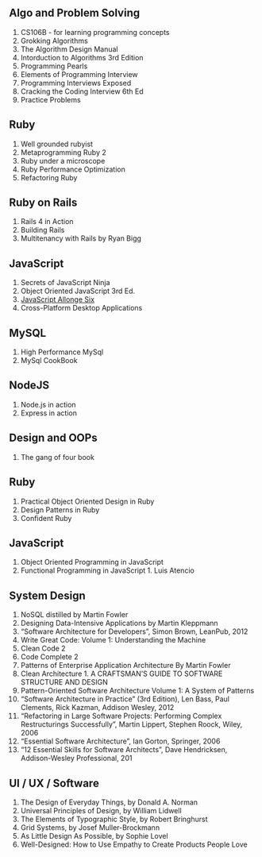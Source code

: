 ## Algo and Problem Solving

1. CS106B - for learning programming concepts
2. Grokking Algorithms
3. The Algorithm Design Manual
4. Intorduction to Algorithms 3rd Edition
5. Programming Pearls
6. Elements of Programming Interview
7. Programming Interviews Exposed
8. Cracking the Coding Interview 6th Ed
9. Practice Problems

## Ruby

1. Well grounded rubyist
1. Metaprogramming Ruby 2
1. Ruby under a microscope
1. Ruby Performance Optimization
1. Refactoring Ruby

## Ruby on Rails

1. Rails 4 in Action
1. Building Rails
1. Multitenancy with Rails by Ryan Bigg

## JavaScript

1. Secrets of JavaScript Ninja 
1. Object Oriented JavaScript 3rd Ed.
1. [JavaScript Allonge Six](https://leanpub.com/javascriptallongesix/read)
1. Cross-Platform Desktop Applications 

## MySQL

1. High Performance MySql
1. MySql CookBook

## NodeJS

1. Node.js in action
1. Express in action

## Design and OOPs

1. The gang of four book

## Ruby

1. Practical Object Oriented Design in Ruby
1. Design Patterns in Ruby
1. Confident Ruby

## JavaScript
1. Object Oriented Programming in JavaScript
1. Functional Programming in  JavaScript 1. Luis Atencio

## System Design

1. NoSQL distilled by Martin Fowler
1. Designing Data-Intensive Applications by Martin Kleppmann
1. “Software Architecture for Developers”, Simon Brown, LeanPub, 2012
1. Write Great Code: Volume 1: Understanding the Machine
1. Clean Code 2
1. Code Complete 2
1. Patterns of Enterprise Application Architecture By Martin Fowler
1. Clean Architecture 1. A CRAFTSMAN’S GUIDE TO SOFTWARE STRUCTURE AND DESIGN
1. Pattern-Oriented Software Architecture Volume 1: A System of Patterns
1. “Software Architecture in Practice” (3rd Edition), Len Bass, Paul Clements, Rick Kazman, Addison Wesley, 2012
1. “Refactoring in Large Software Projects: Performing Complex Restructurings Successfully”, Martin Lippert, Stephen Roock, Wiley, 2006
1. “Essential Software Architecture”, Ian Gorton, Springer, 2006
1. “12 Essential Skills for Software Architects”, Dave Hendricksen, Addison-Wesley Professional, 201

## UI / UX / Software

1. The Design of Everyday Things, by Donald A. Norman
1. Universal Principles of Design, by William Lidwell 
1. The Elements of Typographic Style, by Robert Bringhurst 
1. Grid Systems, by Josef Muller-Brockmann
1. As Little Design As Possible, by Sophie Lovel
1. Well-Designed: How to Use Empathy to Create Products People Love